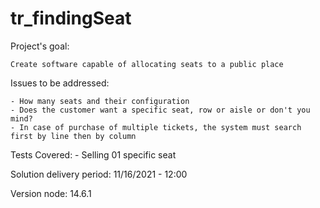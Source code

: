 # tr_findingSeat
Project's goal:

    Create software capable of allocating seats to a public place

Issues to be addressed:

    - How many seats and their configuration
    - Does the customer want a specific seat, row or aisle or don't you mind?
    - In case of purchase of multiple tickets, the system must search first by line then by column

Tests Covered:
    - Selling 01 specific seat

Solution delivery period:
    11/16/2021 - 12:00

Version node: 14.6.1
